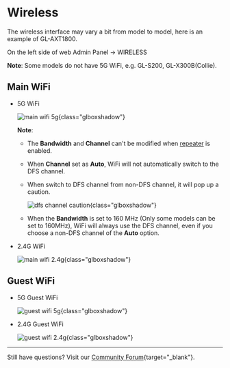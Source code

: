 # Wireless

The wireless interface may vary a bit from model to model, here is an example of GL-AXT1800.

On the left side of web Admin Panel -> WIRELESS

**Note**: Some models do not have 5G WiFi, e.g. GL-S200, GL-X300B(Collie).

## Main WiFi

* 5G WiFi

    ![main wifi 5g](https://static.gl-inet.com/docs/en/4/tutorials/wireless/main_wifi_5g.png){class="glboxshadow"}

    **Note**:

    * The **Bandwidth** and **Channel** can't be modified when [repeater](../internet_repeater/) is enabled.
    * When **Channel** set as **Auto**, WiFi will not automatically switch to the DFS channel.
    * When switch to DFS channel from non-DFS channel, it will pop up a caution.

        ![dfs channel caution](https://static.gl-inet.com/docs/en/4/tutorials/wireless/switch_to_dfs_caution.png){class="glboxshadow"}

    * When the **Bandwidth** is set to 160 MHz (Only some models can be set to 160MHz), WiFi will always use the DFS channel, even if you choose a non-DFS channel of the **Auto** option.

* 2.4G WiFi

    ![main wifi 2.4g](https://static.gl-inet.com/docs/en/4/tutorials/wireless/main_wifi_2.4g.png){class="glboxshadow"}

## Guest WiFi

* 5G Guest WiFi

    ![guest wifi 5g](https://static.gl-inet.com/docs/en/4/tutorials/wireless/guest_wifi_5g.png){class="glboxshadow"}

* 2.4G Guest WiFi

    ![guest wifi 2.4g](https://static.gl-inet.com/docs/en/4/tutorials/wireless/guest_wifi_2.4g.png){class="glboxshadow"}

---

Still have questions? Visit our [Community Forum](https://forum.gl-inet.com){target="_blank"}.
